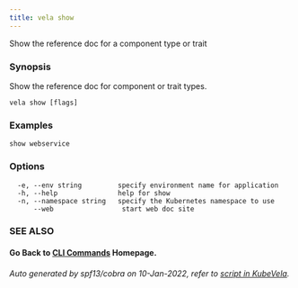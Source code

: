 ```yaml
---
title: vela show
---
```


Show the reference doc for a component type or trait

### Synopsis

Show the reference doc for component or trait types.

```
vela show [flags]
```

### Examples

```
show webservice
```

### Options

```
  -e, --env string         specify environment name for application
  -h, --help               help for show
  -n, --namespace string   specify the Kubernetes namespace to use
      --web                 start web doc site
```

### SEE ALSO



#### Go Back to [CLI Commands](vela) Homepage.


###### Auto generated by spf13/cobra on 10-Jan-2022, refer to [script in KubeVela](https://github.com/oam-dev/kubevela/tree/master/hack/docgen).
